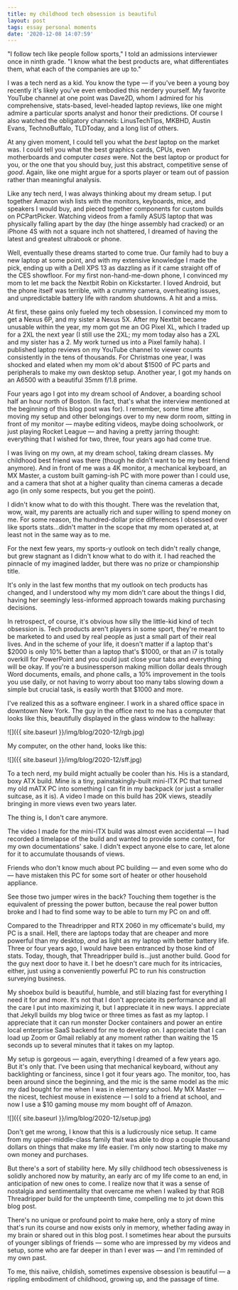 ```yaml
---
title: my childhood tech obsession is beautiful
layout: post
tags: essay personal moments
date: '2020-12-08 14:07:59'
---
```


"I follow tech like people follow sports," I told an admissions interviewer once in ninth grade. "I know what the best products are, what differentiates them, what each of the companies are up to."

I was a tech nerd as a kid. You know the type — if you've been a young boy recently it's likely you've even embodied this nerdery yourself. My favorite YouTube channel at one point was Dave2D, whom I admired for his comprehensive, stats-based, level-headed laptop reviews, like one might admire a particular sports analyst and honor their predictions. Of course I also watched the obligatory channels: LinusTechTips, MKBHD, Austin Evans, TechnoBuffalo, TLDToday, and a long list of others.

At any given moment, I could tell you what the *best* laptop on the market was. I could tell you what the best graphics cards, CPUs, even motherboards and computer *cases* were. Not the best laptop or product for you, or the one that you should buy, just this abstract, competitive sense of *good*. Again, like one might argue for a sports player or team out of passion rather than meaningful analysis.

Like any tech nerd, I was always thinking about my dream setup. I put together Amazon wish lists with the monitors, keyboards, mice, and speakers I would buy, and pieced together components for custom builds on PCPartPicker. Watching videos from a family ASUS laptop that was physically falling apart by the day (the hinge assembly had cracked) or an iPhone 4S with not a square inch not shattered, I dreamed of having the latest and greatest ultrabook or phone.

Well, eventually these dreams started to come true. Our family had to buy a new laptop at some point, and with my extensive knowledge I made the pick, ending up with a Dell XPS 13 as dazzling as if it came straight off of the CES showfloor. For my first non-hand-me-down phone, I convinced my mom to let me back the Nextbit Robin on Kickstarter. I loved Android, but the phone itself was terrible, with a crummy camera, overheating issues, and unpredictable battery life with random shutdowns. A hit and a miss.

At first, these gains only fueled my tech obsession. I convinced my mom to get a Nexus 6P, and my sister a Nexus 5X. After my Nextbit became unusable within the year, my mom got me an OG Pixel XL, which I traded up for a 2XL the next year (I still use the 2XL; my mom today also has a 2XL and my sister has a 2. My work turned us into a Pixel family haha). I published laptop reviews on my YouTube channel to viewer counts consistently in the tens of thousands. For Christmas one year, I was shocked and elated when my mom ok'd about $1500 of PC parts and peripherals to make my own desktop setup. Another year, I got my hands on an A6500 with a beautiful 35mm f/1.8 prime.

Four years ago I got into my dream school of Andover, a boarding school half an hour north of Boston. (In fact, that's what the interview mentioned at the beginning of this blog post was for). I remember, some time after moving my setup and other belongings over to my new dorm room, sitting in front of my monitor — maybe editing videos, maybe doing schoolwork, or just playing Rocket League — and having a pretty jarring thought: everything that I wished for two, three, four years ago had come true.

I was living on my own, at my dream school, taking dream classes. My childhood best friend was there (though he didn't want to be my best friend anymore). And in front of me was a 4K monitor, a mechanical keyboard, an MX Master, a custom built gaming-ish PC with more power than I could use, and a camera that shot at a higher quality than cinema cameras a decade ago (in only some respects, but you get the point).

I didn't know what to do with this thought. There was the revelation that, wow, wait, my parents are actually rich and super willing to spend money on me. For some reason, the hundred-dollar price differences I obsessed over like sports stats...didn't matter in the scope that my mom operated at, at least not in the same way as to me.

For the next few years, my sports-y outlook on tech didn't really change, but grew stagnant as I didn't know what to do with it. I had reached the pinnacle of my imagined ladder, but there was no prize or championship title.

It's only in the last few months that my outlook on tech products has changed, and I understood why my mom didn't care about the things I did, having her seemingly less-informed approach towards making purchasing decisions.

In retrospect, of course, it's obvious how silly the little-kid kind of tech obsession is. Tech products aren't players in some sport, they're meant to be marketed to and used by real people as just a small part of their real lives. And in the scheme of your life, it doesn't matter if a laptop that's $2000 is only 10% better than a laptop that's $1000, or that an i7 is totally overkill for PowerPoint and you could just close your tabs and everything will be okay. If you're a businessperson making million dollar deals through Word documents, emails, and phone calls, a 10% improvement in the tools you use daily, or not having to worry about too many tabs slowing down a simple but crucial task, is easily worth that $1000 and more.

I've realized this as a software engineer. I work in a shared office space in downtown New York. The guy in the office next to me has a computer that looks like this, beautifully displayed in the glass window to the hallway:

![]({{ site.baseurl }}/img/blog/2020-12/rgb.jpg)

My computer, on the other hand, looks like this:

![]({{ site.baseurl }}/img/blog/2020-12/sff.jpg)

To a tech nerd, my build might actually be cooler than his. His is a standard, boxy ATX build. Mine is a tiny, painstakingly-built mini-ITX PC that turned my old mATX PC into something I can fit in my backpack (or just a smaller suitcase, as it is). A video I made on this build has 20K views, steadily bringing in more views even two years later.

The thing is, I don't care anymore.

The video I made for the mini-ITX build was almost even accidental — I had recorded a timelapse of the build and wanted to provide some context, for my own documentations' sake. I didn't expect anyone else to care, let alone for it to accumulate thousands of views.

Friends who don't know much about PC building — and even some who do — have mistaken this PC for some sort of heater or other household appliance.

See those two jumper wires in the back? Touching them together is the equivalent of pressing the power button, because the real power button broke and I had to find some way to be able to turn my PC on and off.

Compared to the Threadripper and RTX 2060 in my officemate's build, my PC is a snail. Hell, there are laptops today that are cheaper and more powerful than my desktop, *and* as light as my laptop with better battery life. Three or four years ago, I would have been entranced by those kind of stats. Today, though, that Threadripper build is...just another build. Good for the guy next door to have it. I bet he doesn't care much for its intricacies, either, just using a conveniently powerful PC to run his construction surveying business.

My shoebox build is beautiful, humble, and still blazing fast for everything I need it for and more. It's not that I don't appreciate its performance and all the care I put into maximizing it, but I appreciate it in new ways. I appreciate that Jekyll builds my blog twice or three times as fast as my laptop. I appreciate that it can run monster Docker containers and power an entire local enterprise SaaS backend for me to develop on. I appreciate that I can load up Zoom or Gmail reliably at any moment rather than waiting the 15 seconds up to several minutes that it takes on my laptop.

My setup is gorgeous — again, everything I dreamed of a few years ago. But it's only that. I've been using that mechanical keyboard, without any backlighting or fanciness, since I got it four years ago. The monitor, too, has been around since the beginning, and the mic is the same model as the mic my dad bought for me when I was in elementary school. My MX Master — the nicest, techiest mouse in existence — I sold to a friend at school, and now I use a $10 gaming mouse my mom bought off of Amazon.

![]({{ site.baseurl }}/img/blog/2020-12/setup.jpg)

Don't get me wrong, I know that this is a ludicrously nice setup. It came from my upper-middle-class family that was able to drop a couple thousand dollars on things that make my life easier. I'm only now starting to make my own money and purchases.

But there's a sort of stability here. My silly childhood tech obsessiveness is solidly anchored now by maturity, an early arc of my life come to an end, in anticipation of new ones to come. I realize now that it was a sense of nostalgia and sentimentality that overcame me when I walked by that RGB Threadripper build for the umpteenth time, compelling me to jot down this blog post.

There's no unique or profound point to make here, only a story of mine that's run its course and now exists only in memory, whether fading away in my brain or shared out in this blog post. I sometimes hear about the pursuits of younger siblings of friends — some who are impressed by my videos and setup, some who are far deeper in than I ever was — and I'm reminded of my own past.

To me, this naiive, childish, sometimes expensive obsession is beautiful — a rippling embodiment of childhood, growing up, and the passage of time.